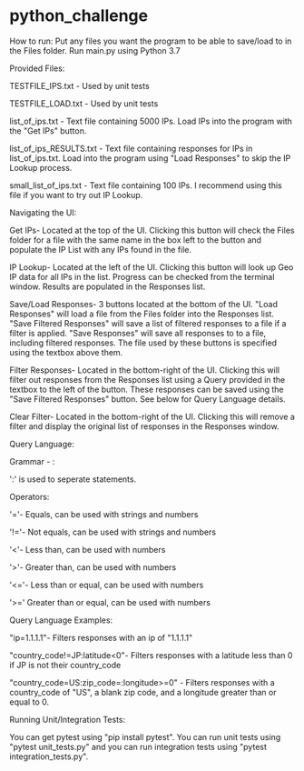 # python_challenge

How to run:
Put any files you want the program to be able to save/load to in the Files folder.  Run main.py using Python 3.7

Provided Files:

TESTFILE_IPS.txt - Used by unit tests

TESTFILE_LOAD.txt - Used by unit tests

list_of_ips.txt - Text file containing 5000 IPs.  Load IPs into the program with the "Get IPs" button.

list_of_ips_RESULTS.txt - Text file containing responses for IPs in list_of_ips.txt.  Load into the program using "Load 
Responses" to skip the IP Lookup process.

small_list_of_ips.txt - Text file containing 100 IPs.  I recommend using this file if you want to try out IP Lookup.


Navigating the UI:

Get IPs- Located at the top of the UI.  Clicking this button will check the Files folder for a file with the same name in the box left to the button and populate the IP List with any IPs found in the file.

IP Lookup- Located at the left of the UI.  Clicking this button will look up Geo IP data for all IPs in the list.  Progress can be checked from the terminal window.  Results are populated in the Responses list.

Save/Load Responses- 3 buttons located at the bottom of the UI.  "Load Responses" will load a file from the Files folder into the Responses list.  "Save Filtered Responses" will save a list of filtered responses to a file if a filter is applied.  "Save Responses" will save all responses to to a file, including filtered responses.  The file used by these buttons is specified using the textbox above them.

Filter Responses- Located in the bottom-right of the UI.  Clicking this will filter out responses from the Responses list using a Query provided in the textbox to the left of the button.  These responses can be saved using the "Save Filtered Responses" button.  See below for Query Language details.

Clear Filter- Located in the bottom-right of the UI.  Clicking this will remove a filter and display the original list of responses in the Responses window.

Query Language:

Grammar - <key><operator><value>:<key><operator><value>
  
':' is used to seperate statements.

Operators:

'='- Equals, can be used with strings and numbers

'!='- Not equals, can be used with strings and numbers

'<'- Less than, can be used with numbers

'>'- Greater than, can be used with numbers

'<='- Less than or equal, can be used with numbers

'>=' Greater than or equal, can be used with numbers


Query Language Examples:

"ip=1.1.1.1"- Filters responses with an ip of "1.1.1.1"

"country_code!=JP:latitude<0"- Filters responses with a latitude less than 0 if JP is not their country_code

"country_code=US:zip_code=:longitude>=0" - Filters responses with a country_code of "US", a blank zip code, and a longitude greater than or equal to 0.


Running Unit/Integration Tests:

You can get pytest using "pip install pytest".  You can run unit tests using "pytest unit_tests.py" and you can run integration tests using "pytest integration_tests.py".
